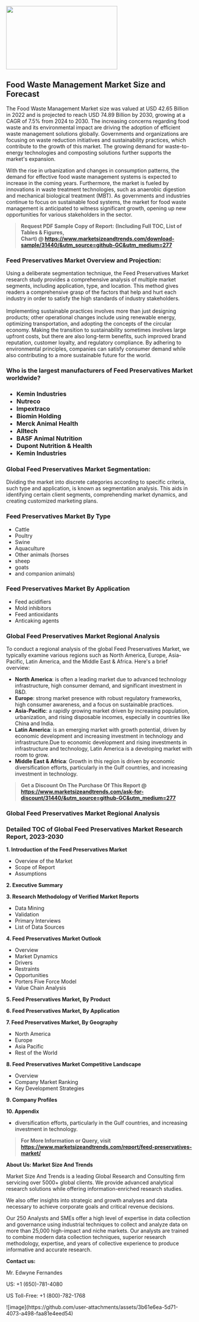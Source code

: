 <p><img class="alignnone size-medium wp-image-20088" src="https://ffe5etoiles.com/wp-content/uploads/2024/12/MST1-300x171.png" alt="" width="300" height="171" /></p><h2>Food Waste Management Market Size and Forecast</h2><p>The Food Waste Management Market size was valued at USD 42.65 Billion in 2022 and is projected to reach USD 74.89 Billion by 2030, growing at a CAGR of 7.5% from 2024 to 2030. The increasing concerns regarding food waste and its environmental impact are driving the adoption of efficient waste management solutions globally. Governments and organizations are focusing on waste reduction initiatives and sustainability practices, which contribute to the growth of this market. The growing demand for waste-to-energy technologies and composting solutions further supports the market's expansion.</p><p>With the rise in urbanization and changes in consumption patterns, the demand for effective food waste management systems is expected to increase in the coming years. Furthermore, the market is fueled by innovations in waste treatment technologies, such as anaerobic digestion and mechanical biological treatment (MBT). As governments and industries continue to focus on sustainable food systems, the market for food waste management is anticipated to witness significant growth, opening up new opportunities for various stakeholders in the sector.</p></p><blockquote id="" class=""><strong>Request PDF Sample Copy of Report: (Including Full TOC, List of Tables &amp; Figures, Chart)&nbsp;@&nbsp;<strong><a href="https://www.marketsizeandtrends.com/download-sample/31440/&utm_source=github-GC&utm_medium=277" target="_blank">https://www.marketsizeandtrends.com/download-sample/31440/&utm_source=github-GC&utm_medium=277</a></strong></strong></blockquote><h3 id="" class="">Feed Preservatives Market&nbsp;Overview and Projection:</h3><p id="" class="">Using a deliberate segmentation technique, the Feed Preservatives Market research study provides a comprehensive analysis of multiple market segments, including application, type, and location. This method gives readers a comprehensive grasp of the factors that help and hurt each industry in order to satisfy the high standards of industry stakeholders. <br /> <br />Implementing sustainable practices involves more than just designing products; other operational changes include using renewable energy, optimizing transportation, and adopting the concepts of the circular economy. Making the transition to sustainability sometimes involves large upfront costs, but there are also long-term benefits, such improved brand reputation, customer loyalty, and regulatory compliance. By adhering to environmental principles, companies can satisfy consumer demand while also contributing to a more sustainable future for the world.</p><h3 id="" class="">Who is the largest manufacturers of&nbsp;Feed Preservatives Market worldwide?</h3><h3 class=""><p><ul><li>Kemin Industries </li><li> Nutreco </li><li> Impextraco </li><li> Biomin Holding </li><li> Merck Animal Health </li><li> Alltech </li><li> BASF Animal Nutrition </li><li> Dupont Nutrition & Health </li><li> Kemin Industries</li></ul></p></h3><h3 id="" class="">Global&nbsp;Feed Preservatives Market Segmentation:</h3><p id="" class="">Dividing the market into discrete categories according to specific criteria, such type and application, is known as segmentation analysis. This aids in identifying certain client segments, comprehending market dynamics, and creating customized marketing plans.</p><h3 id="" class="">Feed Preservatives Market&nbsp;By Type</h3><p><p><ul><li>Cattle </li><li> Poultry </li><li> Swine </li><li> Aquaculture </li><li> Other animals (horses </li><li> sheep </li><li> goats </li><li> and companion animals)</p></li></ul></p></p><h3 id="" class="">Feed Preservatives Market&nbsp;By Application</h3><p class=""><p><ul><li>Feed acidifiers </li><li> Mold inhibitors </li><li> Feed antioxidants </li><li> Anticaking agents</li></ul></p></p><h3 id="" class="">Global Feed Preservatives Market Regional Analysis</h3><p id="" class="">To conduct a regional analysis of the global Feed Preservatives Market, we typically examine various regions such as North America, Europe, Asia-Pacific, Latin America, and the Middle East &amp; Africa. Here's a brief overview:</p><ul><li><strong>North America</strong>: is often a leading market due to advanced technology infrastructure, high consumer demand, and significant investment in R&amp;D.</li><li><strong>Europe</strong>: strong market presence with robust regulatory frameworks, high consumer awareness, and a focus on sustainable practices.</li><li><strong>Asia-Pacific</strong>: a rapidly growing market driven by increasing population, urbanization, and rising disposable incomes, especially in countries like China and India.</li><li><strong>Latin America</strong>: is an emerging market with growth potential, driven by economic development and increasing investment in technology and infrastructure.Due to economic development and rising investments in infrastructure and technology, Latin America is a developing market with room to grow.</li><li><strong>Middle East &amp; Africa</strong>: Growth in this region is driven by economic diversification efforts, particularly in the Gulf countries, and increasing investment in technology.</li></ul><blockquote id="" class=""><strong>Get a Discount On The Purchase Of This Report @ <strong><a href="https://www.marketsizeandtrends.com/ask-for-discount/31440/&utm_source=github-GC&utm_medium=277" target="_blank">https://www.marketsizeandtrends.com/ask-for-discount/31440/&utm_source=github-GC&utm_medium=277</a></strong></strong></blockquote><h3 id="" class="">Global Feed Preservatives Market Regional Analysis</h3><h3 id="" class="">Detailed TOC of Global Feed Preservatives Market Research Report, 2023-2030</h3><p id="" class=""><strong>1. Introduction of the Feed Preservatives Market</strong></p><ul><li>Overview of the Market</li><li>Scope of Report</li><li>Assumptions</li></ul><p id="" class=""><strong>2. Executive Summary</strong></p><p id="" class=""><strong>3. Research Methodology of Verified Market Reports</strong></p><ul><li>Data Mining</li><li>Validation</li><li>Primary Interviews</li><li>List of Data Sources</li></ul><p id="" class=""><strong>4. Feed Preservatives Market Outlook</strong></p><ul><li>Overview</li><li>Market Dynamics</li><li>Drivers</li><li>Restraints</li><li>Opportunities</li><li>Porters Five Force Model</li><li>Value Chain Analysis</li></ul><p id="" class=""><strong>5. Feed Preservatives Market, By Product</strong></p><p id="" class=""><strong>6. Feed Preservatives Market, By Application</strong></p><p id="" class=""><strong>7. Feed Preservatives Market, By Geography</strong></p><ul><li>North America</li><li>Europe</li><li>Asia Pacific</li><li>Rest of the World</li></ul><p id="" class=""><strong>8. Feed Preservatives Market Competitive Landscape</strong></p><ul><li>Overview</li><li>Company Market Ranking</li><li>Key Development Strategies</li></ul><p id="" class=""><strong>9. Company Profiles</strong></p><p id="" class=""><strong>10. Appendix</strong></p><ul><li>diversification efforts, particularly in the Gulf countries, and increasing investment in technology.</li></ul><blockquote id="" class=""><strong>For More Information or Query, visit <strong><strong><a href="https://www.marketsizeandtrends.com/report/feed-preservatives-market/" target="_blank">https://www.marketsizeandtrends.com/report/feed-preservatives-market/</a></strong></strong></strong></blockquote><p id="" class=""><strong>About Us: Market Size And Trends</strong></p><p id="" class="">Market Size And Trends is a leading Global Research and Consulting firm servicing over 5000+ global clients. We provide advanced analytical research solutions while offering information-enriched research studies.</p><p id="" class="">We also offer insights into strategic and growth analyses and data necessary to achieve corporate goals and critical revenue decisions.</p><p id="" class="">Our 250 Analysts and SMEs offer a high level of expertise in data collection and governance using industrial techniques to collect and analyze data on more than 25,000 high-impact and niche markets. Our analysts are trained to combine modern data collection techniques, superior research methodology, expertise, and years of collective experience to produce informative and accurate research.</p><p id="" class=""><strong>Contact us:</strong></p><p id="" class="">Mr. Edwyne Fernandes</p><p id="" class="">US: +1 (650)-781-4080</p><p id="" class="">US Toll-Free: +1 (800)-782-1768</p>
![image](https://github.com/user-attachments/assets/3b61e6ea-5d71-4073-a498-faa81e4eed54)

